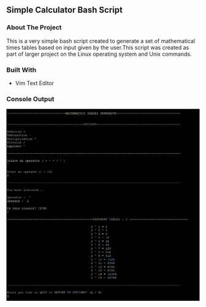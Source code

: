 ## Simple Calculator Bash Script

### **About The Project**
This is a very simple bash script created to generate a set of mathematical times tables based on input given by the user.This script was created as part of larger project on the Linux operating system and Unix commands.

### **Built With**
- Vim Text Editor

### **Console Output**
![Table](/assets/images/tablescalculator.png)
